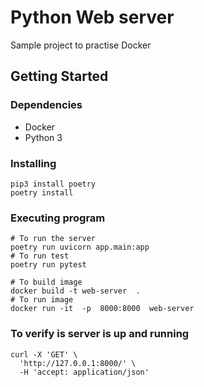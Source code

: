 # Python Web server

Sample project to practise Docker


## Getting Started
### Dependencies
* Docker
* Python 3

### Installing
 ```
 pip3 install poetry
 poetry install
 ```


### Executing program
```
# To run the server
poetry run uvicorn app.main:app
# To run test
poetry run pytest

# To build image
docker build -t web-server  .
# To run image
docker run -it  -p  8000:8000  web-server
```

### To verify is server is up and running
```
curl -X 'GET' \
  'http://127.0.0.1:8000/' \
  -H 'accept: application/json'
```